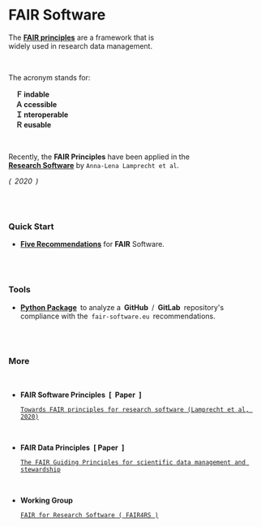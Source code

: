 # FAIR Software

The **[FAIR principles][FAIR]** are a framework that is <br>
widely used in research data management.

<br>

The acronym stands for:

 **Ｆ indable** <br>
 **Ａ ccessible** <br>
 **Ｉ nteroperable** <br>
 **Ｒ eusable**

<br>

Recently, the **FAIR Principles** have been applied in the <br>
**[Research Software]** by `Anna-Lena Lamprecht et al`.

*( 2020 )* 

<br>
<br>

### Quick Start

- **[Five Recommendations][FAIR Recommendations]** for **FAIR** Software.

<br>
<br>

### Tools

- **[Python Package][FAIR Software]** to analyze a **GitHub** / **GitLab** repository's <br>
compliance with the `fair-software.eu` recommendations.

<br>
<br>

### More

<br>

- **FAIR Software Principles [ Paper ]**
    
    [`Towards FAIR principles for research software (Lamprecht et al, 2020)`][FAIR Software Principles]

<br>

- **FAIR Data Principles [ Paper ]**

    [`The FAIR Guiding Principles for scientific data management and stewardship`][FAIR Data Principles]
    
<br>
    
- **Working Group** 

    [`FAIR for Research Software ( FAIR4RS )`][FAIR Group]



<!----------------------------------------------------------------------------->

[Research Software]: https://content.iospress.com/articles/data-science/ds190026


<!-----------------------------------{ FAIR }---------------------------------->

[FAIR Software Principles]: https://content.iospress.com/articles/data-science/ds190026
[FAIR Data Principles]: https://www.nature.com/articles/Headersdata201618
[FAIR Recommendations]: https://fair-software.eu/
[FAIR Software]: https://github.com/fair-software/howfairis
[FAIR Group]: https://www.rd-alliance.org/groups/fair-research-software-fair4rs-wg
[FAIR]: https://www.nature.com/articles/sdata201618